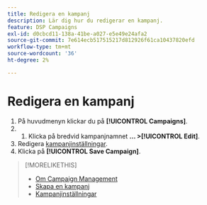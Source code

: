 ```yaml
---
title: Redigera en kampanj
description: Lär dig hur du redigerar en kampanj.
feature: DSP Campaigns
exl-id: d0cbcd11-138a-41be-a027-e5e49e24afa2
source-git-commit: 7e614ecb517515217d812926f61ca10437820efd
workflow-type: tm+mt
source-wordcount: '36'
ht-degree: 2%

---
```


# Redigera en kampanj

1. På huvudmenyn klickar du på **[!UICONTROL Campaigns]**.
1. 
   1. Klicka på bredvid kampanjnamnet  **... >[!UICONTROL Edit]**.
1. Redigera [kampanjinställningar](campaign-settings.md).
1. Klicka på **[!UICONTROL Save Campaign]**.

>[!MORELIKETHIS]
>
>* [Om Campaign Management](campaign-about.md)
>* [Skapa en kampanj](campaign-create.md)
>* [Kampanjinställningar](campaign-settings.md)

